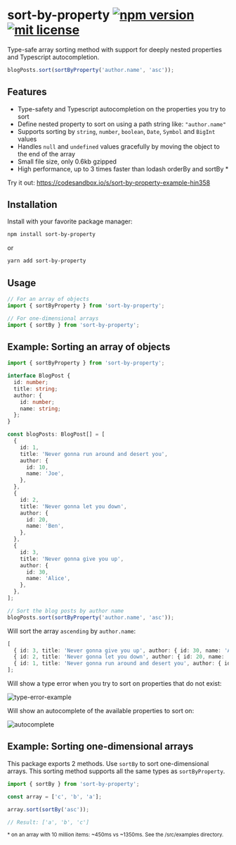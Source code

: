 # sort-by-property [![npm version](https://badge.fury.io/js/sort-by-property.svg)](https://badge.fury.io/js/sort-by-property) [![mit license](https://img.shields.io/badge/license-MIT-blue.svg)](https://github.com/jvandenaardweg/sort-by-property/blob/main/LICENSE)

Type-safe array sorting method with support for deeply nested properties and Typescript autocompletion.

```typescript
blogPosts.sort(sortByProperty('author.name', 'asc'));
```

## Features

- Type-safety and Typescript autocompletion on the properties you try to sort
- Define nested property to sort on using a path string like: `"author.name"`
- Supports sorting by `string`, `number`, `boolean`, `Date`, `Symbol` and `BigInt` values
- Handles `null` and `undefined` values gracefully by moving the object to the end of the array
- Small file size, only 0.6kb gzipped
- High performance, up to 3 times faster than lodash orderBy and sortBy \*

Try it out: https://codesandbox.io/s/sort-by-property-example-hin358

## Installation

Install with your favorite package manager:

```bash
npm install sort-by-property
```

or

```bash
yarn add sort-by-property
```

## Usage

```typescript
// For an array of objects
import { sortByProperty } from 'sort-by-property';

// For one-dimensional arrays
import { sortBy } from 'sort-by-property';
```

## Example: Sorting an array of objects

```typescript
import { sortByProperty } from 'sort-by-property';

interface BlogPost {
  id: number;
  title: string;
  author: {
    id: number;
    name: string;
  };
}

const blogPosts: BlogPost[] = [
  {
    id: 1,
    title: 'Never gonna run around and desert you',
    author: {
      id: 10,
      name: 'Joe',
    },
  },
  {
    id: 2,
    title: 'Never gonna let you down',
    author: {
      id: 20,
      name: 'Ben',
    },
  },
  {
    id: 3,
    title: 'Never gonna give you up',
    author: {
      id: 30,
      name: 'Alice',
    },
  },
];

// Sort the blog posts by author name
blogPosts.sort(sortByProperty('author.name', 'asc'));
```

Will sort the array `ascending` by `author.name`:

```typescript
[
  { id: 3, title: 'Never gonna give you up', author: { id: 30, name: 'Alice' } },
  { id: 2, title: 'Never gonna let you down', author: { id: 20, name: 'Ben' } },
  { id: 1, title: 'Never gonna run around and desert you', author: { id: 10, name: 'Joe' } },
];
```

Will show a type error when you try to sort on properties that do not exist:

![type-error-example](https://github.com/jvandenaardweg/typed-sort-by/blob/main/src/examples/type-error-example.png?raw=true)

Will show an autocomplete of the available properties to sort on:

![autocomplete](https://github.com/jvandenaardweg/typed-sort-by/blob/main/src/examples/autocomplete.png?raw=true)

## Example: Sorting one-dimensional arrays

This package exports 2 methods. Use `sortBy` to sort one-dimensional arrays. This sorting method supports all the same types as `sortByProperty`.

```typescript
import { sortBy } from 'sort-by-property';

const array = ['c', 'b', 'a'];

array.sort(sortBy('asc'));

// Result: ['a', 'b', 'c']
```

<sub>\* on an array with 10 million items: ~450ms vs ~1350ms. See the /src/examples directory.</sub>
